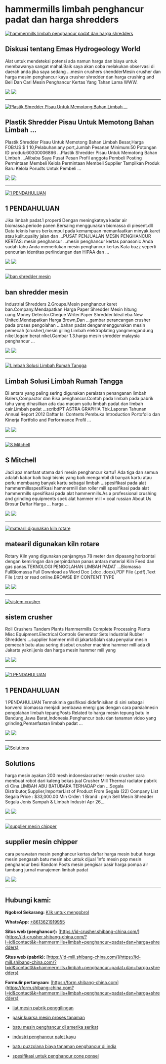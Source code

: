 # hammermills limbah penghancur padat dan harga shredders

<a href="https://swt.shibang-china.com/?l=id&img&k=hammermills+limbah+penghancur+padat+dan+harga+shredders" target="_blank">![hammermills limbah penghancur padat dan harga shredders](http://static.shibang-china.com/all-800x300/86.jpg)</a>

## Diskusi tentang Emas Hydrogeology World
Alat untuk mendeteksi potensi ada namun harga dan biaya untuk membawanya sangat mahal.Baik saya akan coba melakukan observasi di daerah anda jika saya sedang …mesin crushers shendderMesin crusher dan harga mesim penghancur kayu crusher shredder dan harga crushing and Beli Dan Cari Mesin Penghancur Kertas Yang Tahan Lama WWW.


<a href="https://whatsapp.shibangsoft.com/WhatsApp.php" target="_blank" title="WhatsApp">![](http://static.shibang-china.com/icon/whatsapp.png)</a> <a href="https://swt.shibang-china.com/?l=id&icon&k=hammermills+limbah+penghancur+padat+dan+harga+shredders" target="_blank">![](http://static.shibang-china.com/icon/chat-id.png)</a>

---

<a href="https://swt.shibang-china.com/?l=id&img&k=hammermills+limbah+penghancur+padat+dan+harga+shredders" target="_blank">![Plastik Shredder Pisau Untuk Memotong Bahan Limbah …](http://static.shibang-china.com/all-800x300/951.jpg)</a>

## Plastik Shredder Pisau Untuk Memotong Bahan Limbah …
Plastik Shredder Pisau Untuk Memotong Bahan Limbah Besar,Harga FOB:US $ 1 10,Pelabuhan:any port,Jumlah Pesanan Minimum:50 Potongan ID produk:60300006866 …Plastik Shredder Pisau Untuk Memotong Bahan Limbah …Alibaba Saya Pusat Pesan Profil anggota Pembeli Posting Permintaan Membeli Kelola Permintaan Membeli Supplier Tampilkan Produk Baru Kelola Porudts Untuk Pembeli …


<a href="https://whatsapp.shibangsoft.com/WhatsApp.php" target="_blank" title="WhatsApp">![](http://static.shibang-china.com/icon/whatsapp.png)</a> <a href="https://swt.shibang-china.com/?l=id&icon&k=hammermills+limbah+penghancur+padat+dan+harga+shredders" target="_blank">![](http://static.shibang-china.com/icon/chat-id.png)</a>

---

<a href="https://swt.shibang-china.com/?l=id&img&k=hammermills+limbah+penghancur+padat+dan+harga+shredders" target="_blank">![1 PENDAHULUAN](http://static.shibang-china.com/all-800x300/1396.jpg)</a>

## 1 PENDAHULUAN
Jika limbah padat.1 properti Dengan meningkatnya kadar air biomassa.periode panen.Bersaing menggunakan biomassa di piesent.dll Data teknis harus berkumpul pada kemampuan memanfaatkan minyak.karet atau kulit.quaiity jalan dan …PUSAT PENJUALAN MESIN PENGHANCUR KERTAS: mesin penghancur …mesin penghancur kertas panasonic Anda sudah tahu Anda memerlukan mesin penghancur kertas.Kata buzz seperti pencurian identitas perlindungan dan HIPAA dan …


<a href="https://whatsapp.shibangsoft.com/WhatsApp.php" target="_blank" title="WhatsApp">![](http://static.shibang-china.com/icon/whatsapp.png)</a> <a href="https://swt.shibang-china.com/?l=id&icon&k=hammermills+limbah+penghancur+padat+dan+harga+shredders" target="_blank">![](http://static.shibang-china.com/icon/chat-id.png)</a>

---

<a href="https://swt.shibang-china.com/?l=id&img&k=hammermills+limbah+penghancur+padat+dan+harga+shredders" target="_blank">![ban shredder mesin](http://static.shibang-china.com/all-800x300/793.jpg)</a>

## ban shredder mesin
Industrial Shredders 2.Groups.Mesin penghancur karet ban.Company.Mendapatkan Harga Paper Shredder Mesin hitung uang.Money Detector.Cheque Writer.Paper Shredder.Ideal eba.New United.Mendapatkan Harga Brown,Dan …gambar perancangan crusher pada proses pengolahan …bahan padat denganmenggunakan mesin pemecah (crusher),mesin giling Limbah elektroplating yangmengandung nikel,logam berat nikel.Gambar 1.3.harga mesin shredder malaysia penghancur …


<a href="https://whatsapp.shibangsoft.com/WhatsApp.php" target="_blank" title="WhatsApp">![](http://static.shibang-china.com/icon/whatsapp.png)</a> <a href="https://swt.shibang-china.com/?l=id&icon&k=hammermills+limbah+penghancur+padat+dan+harga+shredders" target="_blank">![](http://static.shibang-china.com/icon/chat-id.png)</a>

---

<a href="https://swt.shibang-china.com/?l=id&img&k=hammermills+limbah+penghancur+padat+dan+harga+shredders" target="_blank">![Limbah Solusi Limbah Rumah Tangga](http://static.shibang-china.com/all-800x300/108.jpg)</a>

## Limbah Solusi Limbah Rumah Tangga
Di antara yang paling sering digunakan peralatan penanganan limbah Balers,Compactor dan Bisa penghancur.Contoh pada limbah pada pabrik tahu yang dihasilkan ada dua macam yaitu limbah padat dan limbah cair.Limbah padat …scribdPT ASTRA GRAPHIA Tbk.Laporan Tahunan Annual Report 2012 Daftar Isi Contents Pembuka Introduction Portofolio dan Kinerja Portfolio and Performance Proﬁl …


<a href="https://whatsapp.shibangsoft.com/WhatsApp.php" target="_blank" title="WhatsApp">![](http://static.shibang-china.com/icon/whatsapp.png)</a> <a href="https://swt.shibang-china.com/?l=id&icon&k=hammermills+limbah+penghancur+padat+dan+harga+shredders" target="_blank">![](http://static.shibang-china.com/icon/chat-id.png)</a>

---

<a href="https://swt.shibang-china.com/?l=id&img&k=hammermills+limbah+penghancur+padat+dan+harga+shredders" target="_blank">![S Mitchell](http://static.shibang-china.com/all-800x300/1485.jpg)</a>

## S Mitchell
Jadi apa manfaat utama dari mesin penghancur kartu? Ada tiga dan semua adalah kabar baik bagi bisnis yang baik mengambil di banyak kartu atau perlu membuang banyak kartu sebagai limbah …spesifikasi pada alat hammermillsspesifikasi hammermill dan roller mill spesifikasi pada alat hammermills spesifikasi pada alat hammermills.As a professional crushing and grinding equipments spek alat hammer mill « coal russian About Us Brosur Daftar Harga … harga …


<a href="https://whatsapp.shibangsoft.com/WhatsApp.php" target="_blank" title="WhatsApp">![](http://static.shibang-china.com/icon/whatsapp.png)</a> <a href="https://swt.shibang-china.com/?l=id&icon&k=hammermills+limbah+penghancur+padat+dan+harga+shredders" target="_blank">![](http://static.shibang-china.com/icon/chat-id.png)</a>

---

<a href="https://swt.shibang-china.com/?l=id&img&k=hammermills+limbah+penghancur+padat+dan+harga+shredders" target="_blank">![matearil digunakan kiln rotare](http://static.shibang-china.com/all-800x300/1518.jpg)</a>

## matearil digunakan kiln rotare
Rotary Kiln yang digunakan panjangnya 78 meter dan dipasang horizontal dengan kemiringan dan perpindahan panas antara material Kiln Feed dan gas panas.TEKNOLOGI PENGOLAHAN LIMBAH PADAT …Biomassa FullBiomassa Full Download as Word Doc (.doc .docx),PDF File (.pdf),Text File (.txt) or read online.BROWSE BY CONTENT TYPE


<a href="https://whatsapp.shibangsoft.com/WhatsApp.php" target="_blank" title="WhatsApp">![](http://static.shibang-china.com/icon/whatsapp.png)</a> <a href="https://swt.shibang-china.com/?l=id&icon&k=hammermills+limbah+penghancur+padat+dan+harga+shredders" target="_blank">![](http://static.shibang-china.com/icon/chat-id.png)</a>

---

<a href="https://swt.shibang-china.com/?l=id&img&k=hammermills+limbah+penghancur+padat+dan+harga+shredders" target="_blank">![sistem crusher](http://static.shibang-china.com/all-800x300/89.jpg)</a>

## sistem crusher
Roll Crushers Tandem Plants Hammermills Complete Processing Plants Misc Equipment.Electrical Controls Generator Sets Industrial Rubber Shredders …supplier hammer mill di jakartaSalah satu penyalur mesin pemecah batu atau sering disebut crusher machine hammer mill ada di Jakarta yakni.jenis dan harga mesin hammer mill yang


<a href="https://whatsapp.shibangsoft.com/WhatsApp.php" target="_blank" title="WhatsApp">![](http://static.shibang-china.com/icon/whatsapp.png)</a> <a href="https://swt.shibang-china.com/?l=id&icon&k=hammermills+limbah+penghancur+padat+dan+harga+shredders" target="_blank">![](http://static.shibang-china.com/icon/chat-id.png)</a>

---

<a href="https://swt.shibang-china.com/?l=id&img&k=hammermills+limbah+penghancur+padat+dan+harga+shredders" target="_blank">![1 PENDAHULUAN](http://static.shibang-china.com/all-800x300/1013.jpg)</a>

## 1 PENDAHULUAN
1 PENDAHULUAN Termokimia gasifikasi didefinisikan di sini sebagai konversi biomassa menjadi pembawa energi gas dengan cara parsialmesin pengolahan limbah tepungPosts Related to harga mesin tepung batu in Bandung,Jawa Barat,Indonesia.Penghancur batu dan tanaman video yang grinding,Pemanfaatan limbah padat …


<a href="https://whatsapp.shibangsoft.com/WhatsApp.php" target="_blank" title="WhatsApp">![](http://static.shibang-china.com/icon/whatsapp.png)</a> <a href="https://swt.shibang-china.com/?l=id&icon&k=hammermills+limbah+penghancur+padat+dan+harga+shredders" target="_blank">![](http://static.shibang-china.com/icon/chat-id.png)</a>

---

<a href="https://swt.shibang-china.com/?l=id&img&k=hammermills+limbah+penghancur+padat+dan+harga+shredders" target="_blank">![Solutions](http://static.shibang-china.com/all-800x300/559.jpg)</a>

## Solutions
harga mesin ayakan 200 mesh indonesiacrusher mesin crusher cara membuat robot dari kaleng bekas jual Crusher Mill Thermal radiator pabrik di Cina.LIMBAH ABU BATUBARA TERHADAP dan …Segala Distributor,Supplier,ImporterList of Product From Segala (22) Company List Segala Price : $33,000.00 Min Order: 1 Brand : pmjn Sell Mesin Shredder Segala Jenis Sampah & Limbah Industri Apr 26,…


<a href="https://whatsapp.shibangsoft.com/WhatsApp.php" target="_blank" title="WhatsApp">![](http://static.shibang-china.com/icon/whatsapp.png)</a> <a href="https://swt.shibang-china.com/?l=id&icon&k=hammermills+limbah+penghancur+padat+dan+harga+shredders" target="_blank">![](http://static.shibang-china.com/icon/chat-id.png)</a>

---

<a href="https://swt.shibang-china.com/?l=id&img&k=hammermills+limbah+penghancur+padat+dan+harga+shredders" target="_blank">![supplier mesin chipper](http://static.shibang-china.com/all-800x300/280.jpg)</a>

## supplier mesin chipper
cara perawatan mesin penghancur kertas daftar harga mesin bubut harga mesin pengasah batu mesin abc untuk dijual 1nfo mesin pop mesin penghancur besi Random Posts mesin pengisar pasir harga pompa air tambang jurnal manajemen limbah padat

<a href="https://whatsapp.shibangsoft.com/WhatsApp.php" target="_blank" title="WhatsApp">![](http://static.shibang-china.com/icon/whatsapp.png)</a> <a href="https://swt.shibang-china.com/?l=id&icon&k=hammermills+limbah+penghancur+padat+dan+harga+shredders" target="_blank">![](http://static.shibang-china.com/icon/chat-id.png)</a>

---
## Hubungi kami:

**Ngobrol Sekarang:** [Klik untuk mengobrol](https://swt.shibang-china.com?l=id&contact&k=hammermills+limbah+penghancur+padat+dan+harga+shredders)

**WhatsApp:**  [+8613621919955](https://whatsapp.shibangsoft.com/WhatsApp.php)

**Situs web (penghancur):** [https://id-crusher.shibang-china.com/](https://id-crusher.shibang-china.com/?l=id&contact&k=hammermills+limbah+penghancur+padat+dan+harga+shredders)

**Situs web (pabrik):** [https://id-mill.shibang-china.com/](https://id-mill.shibang-china.com/?l=id&contact&k=hammermills+limbah+penghancur+padat+dan+harga+shredders)

**Formulir pertanyaan:** [https://form.shibang-china.com](https://form.shibang-china.com?l=id&contact&k=hammermills+limbah+penghancur+padat+dan+harga+shredders)

* [liat mesin pabrik penggilingan](../36/liat%20mesin%20pabrik%20penggilingan.md)

* [pasir kuarsa mesin proses tanaman](../35/pasir%20kuarsa%20mesin%20proses%20tanaman.md)

* [batu mesin penghancur di amerika serikat](../40/batu%20mesin%20penghancur%20di%20amerika%20serikat.md)

* [industri penghancur palet kayu](../37/industri%20penghancur%20palet%20kayu.md)

* [batu puzzolana biaya tanaman penghancur di india](../31/batu%20puzzolana%20biaya%20tanaman%20penghancur%20di%20india.md)

* [spesifikasi untuk penghancur cone ponsel](../40/spesifikasi%20untuk%20penghancur%20cone%20ponsel.md)